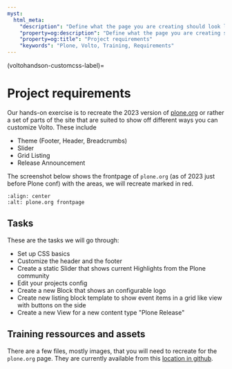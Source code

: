 ```yaml
---
myst:
  html_meta:
    "description": "Define what the page you are creating should look like in the end of the training"
    "property=og:description": "Define what the page you are creating should look like in the end of the training"
    "property=og:title": "Project requirements"
    "keywords": "Plone, Volto, Training, Requirements"
---
```


(voltohandson-customcss-label)=

# Project requirements

Our hands-on exercise is to recreate the 2023 version of [plone.org](https://plone.org) or rather a set of parts of the site that are suited to show off different ways you can customize Volto. These include

- Theme (Footer, Header, Breadcrumbs)
- Slider
- Grid Listing
- Release Announcement

The screenshot below shows the frontpage of `plone.org` (as of 2023 just before Plone conf) with the areas, we will recreate marked in red.

```{image} _static/ploneorg-frontpage.png
:align: center
:alt: plone.org frontpage
```

## Tasks

These are the tasks we will go through:

- Set up CSS basics
- Customize the header and the footer
- Create a static Slider that shows current Highlights from the Plone community
- Edit your projects config
- Create a new Block that shows an configurable logo
- Create new listing block template to show event items in a grid like view with buttons on the side
- Create a new View for a new content type "Plone Release"

## Training ressources and assets

There are a few files, mostly images, that you will need to recreate for the `plone.org` page.
They are currently available from this [location in github](https://github.com/plone/training/tree/main/docs/voltohandson/ressources).
